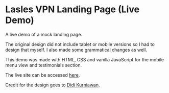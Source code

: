 # Lasles VPN Landing Page (Live Demo)

A live demo of a mock landing page.

The original design did not include tablet or mobile versions so I had to design that myself. I also made some grammatical changes as well.

This demo was made with HTML, CSS and vanilla JavaScript for the mobile menu view and testimonials section.

The live site can be accessed [here]().

Credit for the design goes to [Didi Kurniawan](https://dribbble.com/shots/11356916-LaslesVPN).